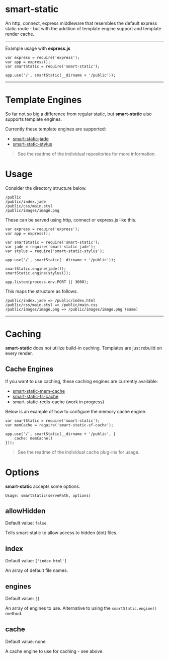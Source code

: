 smart-static
==========

An http, connect, express middleware that resembles the default express static route - but with the addition of template engine support and template render cache.

----

Example usage with **express.js**
    
    var express = require('express');
    var app = express();
    var smartStatic = require('smart-static');
    
    app.use('/', smartStatic(__dirname + '/public'));

----

# Template Engines

So far not so big a difference from regular static, but **smart-static** also supports template engines.

Currently these template engines are supported:

- [smart-static-jade](http://github.com/trenskow/smart-static-jade.js)
- [smart-static-stylus](http://github.com/trenskow/smart-static-stylus.js)

> See the readme of the individual repositories for more information.


# Usage

Consider the directory structure below.

    /public
    /public/index.jade
    /public/css/main.styl
    /public/images/image.png

These can be served using http, connect or express.js like this.

    var express = require('express');
    var app = express();
    
    var smartStatic = require('smart-static');
    var jade = require('smart-static-jade');
    var stylus = require('smart-static-stylus');
    
    app.use('/', smartStatic(__dirname + '/public'));
    
    smartStatic.engine(jade());
    smartStatic.engine(stylus());
    
    app.listen(process.env.PORT || 3000);

This maps the structure as follows.

    /public/index.jade => /public/index.html
    /public/css/main.styl => /public/main.css
    /public/images/image.png => /public/images/image.png (same)

----

# Caching

**smart-static** does not utilize build-in caching. Templates are just rebuild on every render. 

## Cache Engines

If you want to use caching, these caching engines are currently available:

- [smart-static-mem-cache](http://github.com/trenskow/smart-static-mem-cache.js)
- [smart-static-fs-cache](http://github.com/trenskow/smart-static-fs-cache.js)
- smart-static-redis-cache (work in progress)

Below is an example of how to configure the memory cache engine.

    var smartStatic = require('smart-static');
    var memCache = require('smart-static-sf-cache');
    
    app.use('/', smartStatic(__dirname + '/public', {
        cache: memCache()
    }));

> See the readme of the individual cache plug-ins for usage.

# Options

**smart-static** accepts some options.

`Usage: smartStatic(servePath, options)`

## allowHidden
Default value: `false`.

Tells smart-static to allow access to hidden (dot) files.

## index
Default value: `['index.html']`

An array of default file names.

## engines
Default value: `[]`

An array of engines to use. Alternative to using the `smartStatic.engine()` method.

## cache
Default value: none

A cache engine to use for caching - see above.